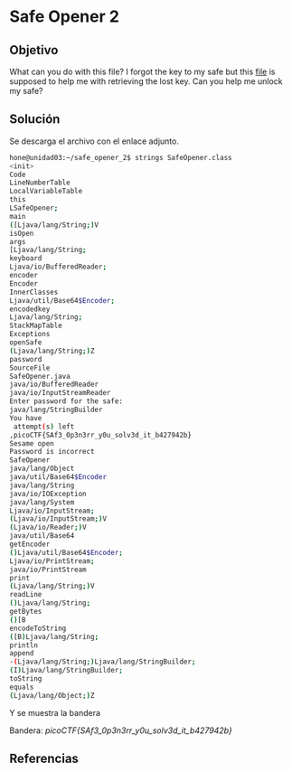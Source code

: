 # Safe Opener 2

## Objetivo

What can you do with this file?
I forgot the key to my safe but this [file](https://artifacts.picoctf.net/c/287/SafeOpener.class) is supposed to help me with retrieving the lost key. Can you help me unlock my safe?

## Solución

Se descarga el archivo con el enlace adjunto.

```bash
hone@unidad03:~/safe_opener_2$ strings SafeOpener.class 
<init>
Code
LineNumberTable
LocalVariableTable
this
LSafeOpener;
main
([Ljava/lang/String;)V
isOpen
args
[Ljava/lang/String;
keyboard
Ljava/io/BufferedReader;
encoder
Encoder
InnerClasses
Ljava/util/Base64$Encoder;
encodedkey
Ljava/lang/String;
StackMapTable
Exceptions
openSafe
(Ljava/lang/String;)Z
password
SourceFile
SafeOpener.java
java/io/BufferedReader
java/io/InputStreamReader
Enter password for the safe: 
java/lang/StringBuilder
You have  
 attempt(s) left
,picoCTF{SAf3_0p3n3rr_y0u_solv3d_it_b427942b}
Sesame open
Password is incorrect
SafeOpener
java/lang/Object
java/util/Base64$Encoder
java/lang/String
java/io/IOException
java/lang/System
Ljava/io/InputStream;
(Ljava/io/InputStream;)V
(Ljava/io/Reader;)V
java/util/Base64
getEncoder
()Ljava/util/Base64$Encoder;
Ljava/io/PrintStream;
java/io/PrintStream
print
(Ljava/lang/String;)V
readLine
()Ljava/lang/String;
getBytes
()[B
encodeToString
([B)Ljava/lang/String;
println
append
-(Ljava/lang/String;)Ljava/lang/StringBuilder;
(I)Ljava/lang/StringBuilder;
toString
equals
(Ljava/lang/Object;)Z
```

Y se muestra la bandera

Bandera: *picoCTF{SAf3_0p3n3rr_y0u_solv3d_it_b427942b}*

## Referencias
